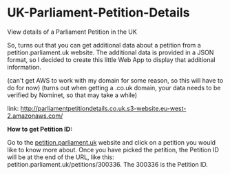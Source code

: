 # UK-Parliament-Petition-Details
View details of a Parliament Petition in the UK

So, turns out that you can get additional data about a petition from a petition.parliament.uk website. 
The additional data is provided in a JSON format, so I decided to create this little Web App to display that additional information.

(can't get AWS to work with my domain for some reason, so this will have to do for now)
(turns out when getting a .co.uk domain, your data needs to be verified by Nominet, so that may take a while)

link: http://parliamentpetitiondetails.co.uk.s3-website.eu-west-2.amazonaws.com/

<strong>How to get Petition ID:</strong>

Go to the <a href="http://petition.parliament.uk">petition.parliament.uk</a> website and click on a petition you would like to know more about.
Once you have picked the petition, the Petition ID will be at the end of the URL, like this: petition.parliament.uk/petitions/300336. The 300336 is the Petition ID.
